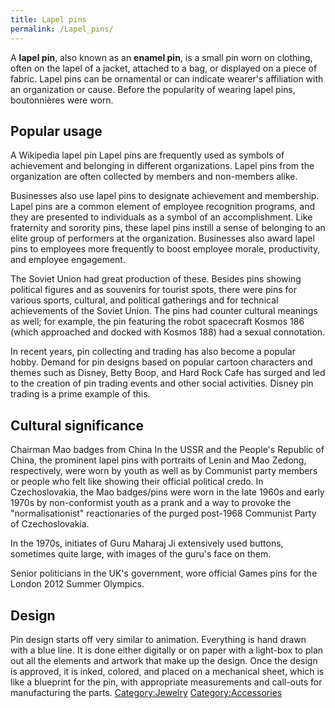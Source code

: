 ```yaml
---
title: Lapel pins
permalink: /Lapel_pins/
---
```


A **lapel pin**, also known as an **enamel pin**, is a small pin worn on
clothing, often on the lapel of a jacket, attached to a bag, or
displayed on a piece of fabric. Lapel pins can be ornamental or can
indicate wearer's affiliation with an organization or cause. Before the
popularity of wearing lapel pins, boutonnières were worn.



## Popular usage

A Wikipedia lapel pin Lapel pins are frequently used as symbols of
achievement and belonging in different organizations. Lapel pins from
the organization are often collected by members and non-members alike.

Businesses also use lapel pins to designate achievement and membership.
Lapel pins are a common element of employee recognition programs, and
they are presented to individuals as a symbol of an accomplishment. Like
fraternity and sorority pins, these lapel pins instill a sense of
belonging to an elite group of performers at the organization.
Businesses also award lapel pins to employees more frequently to boost
employee morale, productivity, and employee engagement.

The Soviet Union had great production of these. Besides pins showing
political figures and as souvenirs for tourist spots, there were pins
for various sports, cultural, and political gatherings and for technical
achievements of the Soviet Union. The pins had counter cultural meanings
as well; for example, the pin featuring the robot spacecraft Kosmos 186
(which approached and docked with Kosmos 188) had a sexual connotation.

In recent years, pin collecting and trading has also become a popular
hobby. Demand for pin designs based on popular cartoon characters and
themes such as Disney, Betty Boop, and Hard Rock Cafe has surged and led
to the creation of pin trading events and other social activities.
Disney pin trading is a prime example of this.

## Cultural significance

Chairman Mao badges from China In the USSR and the People's Republic of
China, the prominent lapel pins with portraits of Lenin and Mao Zedong,
respectively, were worn by youth as well as by Communist party members
or people who felt like showing their official political credo. In
Czechoslovakia, the Mao badges/pins were worn in the late 1960s and
early 1970s by non-conformist youth as a prank and a way to provoke the
"normalisationist" reactionaries of the purged post-1968 Communist Party
of Czechoslovakia.

In the 1970s, initiates of Guru Maharaj Ji extensively used buttons,
sometimes quite large, with images of the guru's face on them.

Senior politicians in the UK's government, wore official Games pins for
the London 2012 Summer Olympics.

## Design

Pin design starts off very similar to animation. Everything is hand
drawn with a blue line. It is done either digitally or on paper with a
light-box to plan out all the elements and artwork that make up the
design. Once the design is approved, it is inked, colored, and placed on
a mechanical sheet, which is like a blueprint for the pin, with
appropriate measurements and call-outs for manufacturing the parts.
[Category:Jewelry](/Category:Jewelry "wikilink")
[Category:Accessories](/Category:Accessories "wikilink")